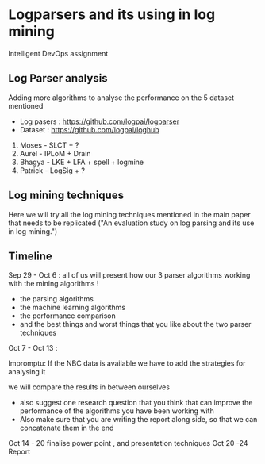 # Logparsers and its using in log mining
Intelligent DevOps assignment

## Log Parser analysis 
Adding more algorithms to analyse the performance on the 5 dataset mentioned
- Log pasers : https://github.com/logpai/logparser
- Dataset : https://github.com/logpai/loghub
1. Moses - SLCT + ?
2. Aurel - IPLoM + Drain
3. Bhagya - LKE + LFA + spell + logmine
4. Patrick - LogSig + ?

## Log mining techniques
Here we will try all the log mining techniques mentioned in the main paper that needs to be replicated ("An evaluation study on log
parsing and its use in log mining.") 

## Timeline

Sep 29 - Oct 6 : all of us will present how our 3 parser algorithms working with the mining algorithms !
 - the parsing algorithms
 - the machine learning algorithms
 - the performance comparison
 - and the best things and worst things that you like about the two parser techniques
 
 Oct 7 - Oct 13 : 
 
 Impromptu: If the NBC data is available we have to add the strategies for analysing it
 
 we will compare the results in between ourselves
 - also suggest one research question that you think that can improve the performance of the algorithms you have been working with
 - Also make sure that you are writing the report along side, so that we can concatenate them in the end
 
 Oct 14 - 20  finalise power point , and presentation techniques
 Oct 20 -24 Report 

